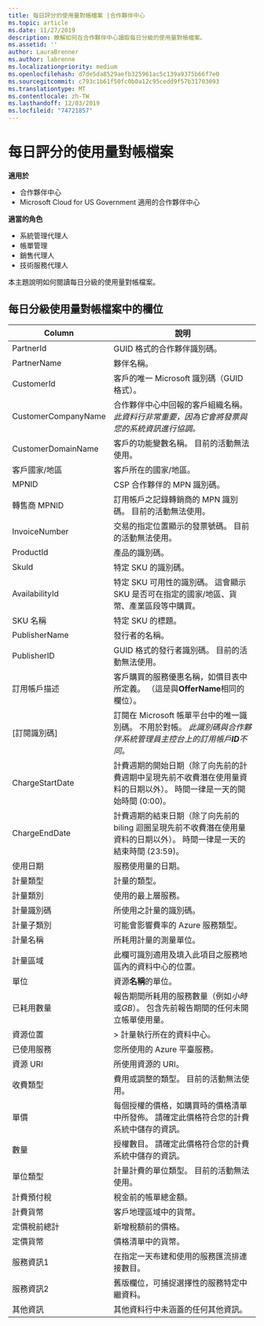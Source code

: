 ```yaml
---
title: 每日評分的使用量對帳檔案 |合作夥伴中心
ms.topic: article
ms.date: 11/27/2019
description: 瞭解如何在合作夥伴中心讀取每日分級的使用量對帳檔案。
ms.assetid: ''
author: LauraBrenner
ms.author: labrenne
ms.localizationpriority: medium
ms.openlocfilehash: d7de5da8529aefb325961ac5c139a9375b66f7e0
ms.sourcegitcommit: c793c1b61f50fc0b0a12c95cedd9f57b31703093
ms.translationtype: MT
ms.contentlocale: zh-TW
ms.lasthandoff: 12/03/2019
ms.locfileid: "74721857"
---
```

# <a name="daily-rated-usage-reconciliation-files"></a>每日評分的使用量對帳檔案

**適用於**

- 合作夥伴中心
- Microsoft Cloud for US Government 適用的合作夥伴中心

**適當的角色**

- 系統管理代理人
- 帳單管理
- 銷售代理人
- 技術服務代理人

本主題說明如何閱讀每日分級的使用量對帳檔案。

## <a name="fields-in-daily-rated-usage-reconciliation-files"></a>每日分級使用量對帳檔案中的欄位

| Column | 說明 |
| ------ | ----------- |
| PartnerId | GUID 格式的合作夥伴識別碼。 |
| PartnerName | 夥伴名稱。 |
| CustomerId | 客戶的唯一 Microsoft 識別碼（GUID 格式）。 |
| CustomerCompanyName | 合作夥伴中心中回報的客戶組織名稱。 *此資料行非常重要，因為它會將發票與您的系統資訊進行協調。* |
| CustomerDomainName | 客戶的功能變數名稱。 目前的活動無法使用。 |
| 客戶國家/地區 | 客戶所在的國家/地區。 |
| MPNID | CSP 合作夥伴的 MPN 識別碼。 |
| 轉售商 MPNID | 訂用帳戶之記錄轉銷商的 MPN 識別碼。 目前的活動無法使用。 |
| InvoiceNumber | 交易的指定位置顯示的發票號碼。 目前的活動無法使用。 |
| ProductId | 產品的識別碼。 |
| SkuId | 特定 SKU 的識別碼。 |
| AvailabilityId | 特定 SKU 可用性的識別碼。 這會顯示 SKU 是否可在指定的國家/地區、貨幣、產業區段等中購買。 |
| SKU 名稱 | 特定 SKU 的標題。 |
| PublisherName | 發行者的名稱。 |
| PublisherID | GUID 格式的發行者識別碼。 目前的活動無法使用。 |
| 訂用帳戶描述 | 客戶購買的服務優惠名稱，如價目表中所定義。 （這是與**OfferName**相同的欄位）。 |
| [訂閱識別碼] | 訂閱在 Microsoft 帳單平台中的唯一識別碼。 不用於對帳。 *此識別碼與合作夥伴系統管理員主控台上的訂用帳戶**ID**不同。* |
| ChargeStartDate | 計費週期的開始日期（除了向先前的計費週期中呈現先前不收費潛在使用量資料的日期以外）。 時間一律是一天的開始時間 (0:00)。 |
| ChargeEndDate | 計費週期的結束日期（除了向先前的 biling 迴圈呈現先前不收費潛在使用量資料的日期以外）。 時間一律是一天的結束時間 (23:59)。 |
| 使用日期 | 服務使用量的日期。 |
| 計量類型 | 計量的類型。 |
| 計量類別 | 使用的最上層服務。 |
| 計量識別碼 | 所使用之計量的識別碼。 |
| 計量子類別 | 可能會影響費率的 Azure 服務類型。 |
| 計量名稱 | 所耗用計量的測量單位。 |
| 計量區域 | 此欄可識別適用及填入此項目之服務地區內的資料中心的位置。 |
| 單位 | 資源**名稱**的單位。 |
| 已耗用數量 | 報告期間所耗用的服務數量（例如*小時*或*GB*）。 包含先前報告期間的任何未開立帳單使用量。 |
| 資源位置 | > 計量執行所在的資料中心。 |
| 已使用服務 | 您所使用的 Azure 平臺服務。 |
| 資源 URI | 所使用資源的 URI。 |
| 收費類型 | 費用或調整的類型。 目前的活動無法使用。 |
| 單價 | 每個授權的價格，如購買時的價格清單中所發佈。 請確定此價格符合您的計費系統中儲存的資訊。 |
| 數量 | 授權數目。 請確定此價格符合您的計費系統中儲存的資訊。 |
| 單位類型 | 計量計費的單位類型。 目前的活動無法使用。 |
| 計費預付稅 | 稅金前的帳單總金額。 |
| 計費貨幣 | 客戶地理區域中的貨幣。 |
| 定價稅前總計 | 新增稅額前的價格。 |
| 定價貨幣 | 價格清單中的貨幣。 |
| 服務資訊1 | 在指定一天布建和使用的服務匯流排連接數目。 |
| 服務資訊2 | 舊版欄位，可捕捉選擇性的服務特定中繼資料。 |
| 其他資訊 | 其他資料行中未涵蓋的任何其他資訊。 |
